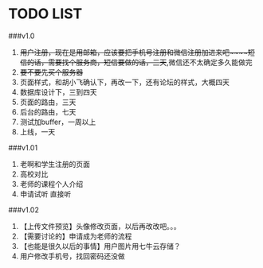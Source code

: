 TODO LIST
======
###v1.0

1. ~~用户注册，现在是用邮箱，应该要把手机号注册和微信注册加进来吧~~~~短信的话，需要找个服务商，短信要做的话，三天~~,微信还不太确定多久能做完
2. ~~要不要先买个服务器~~
2. 页面样式，和胡小飞确认下，再改一下，还有论坛的样式，大概四天
3. 数据库设计下，三到四天
4. 页面的路由，三天
5. 后台的路由，七天
7. 测试加buffer，一周以上
8. 上线，一天

###v1.01
1. 老啊和学生注册的页面
2. 高校对比
3. 老师的课程个人介绍
4. 申请试听 直接听

###v1.02
1. 【上传文件预览】头像修改页面，以后再改改吧。。。
2. 【需要讨论的】申请成为老师的流程
3. 【也能是很久以后的事情】用户图片用七牛云存储？
4. 用户修改手机号，找回密码还没做
